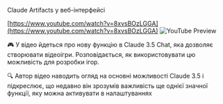 <!--
date: 2025-02-02T23:23:04.304Z
-->

Claude Artifacts у веб-інтерфейсі


[https://www.youtube.com/watch?v=8xvsBOzLGGA](https://www.youtube.com/watch?v=8xvsBOzLGGA)
![YouTube Preview](https://img.youtube.com/vi/8xvsBOzLGGA/mqdefault.jpg)


🎮 У відео йдеться про нову функцію в Claude 3.5 Chat, яка дозволяє створювати відеоігри. Розповідається, як використовувати цю можливість для розробки ігор.

🔍 Автор відео наводить огляд на основні можливості Claude 3.5 і підкреслює, що недавно він зрозумів важливість ще однієї значної функції, яку можна активувати в налаштуваннях